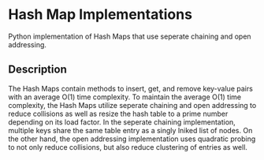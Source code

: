 # Hash Map Implementations
Python implementation of Hash Maps that use seperate chaining and open addressing.

## Description

The Hash Maps contain methods to insert, get, and remove key-value pairs with an average O(1) time complexity. 
To maintain the average O(1) time complexity, the Hash Maps utilize seperate chaining and open addressing to reduce collisions as well as resize the hash table to a prime number depending on its load factor.
In the seperate chaining implementation, multiple keys share the same table entry as a singly lniked list of nodes. On the other hand, the open addressing implementation uses quadratic probing to not only reduce collisions,
but also reduce clustering of entries as well.
